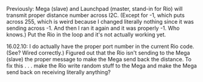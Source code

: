 Previously: Mega (slave) and Launchpad (master, stand-in for Rio) will transmit proper distance number across I2C. (Except for -1, which puts across 255, which is weird because I changed literally nothing since it was sending across -1. And then I ran it again and it was properly -1. Who knows.) Put the Rio in the loop and it's not actually working yet. 

16.02.10: I do actually have the proper port number in the current Rio code. (See? Wired correctly.) Figured out that the Rio isn't sending to the Mega (slave) the proper message to make the Mega send back the distance. To fix this . . . make the Rio write random stuff to the Mega and make the Mega send back on receiving literally anything? 